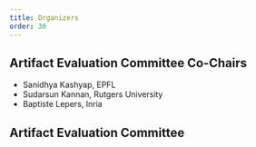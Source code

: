 ```yaml
---
title: Organizers
order: 30
---
```


## Artifact Evaluation Committee Co-Chairs

- Sanidhya Kashyap, EPFL
- Sudarsun Kannan, Rutgers University
- Baptiste Lepers, Inria

## Artifact Evaluation Committee
